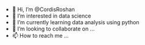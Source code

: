 - 👋 Hi, I’m @CordisRoshan
- 👀 I’m interested in data science
- 🌱 I’m currently learning data analysis using python
- 💞️ I’m looking to collaborate on ...
- 📫 How to reach me ...

<!---
CordisRoshan/CordisRoshan is a ✨ special ✨ repository because its `README.md` (this file) appears on your GitHub profile.
You can click the Preview link to take a look at your changes.
--->
